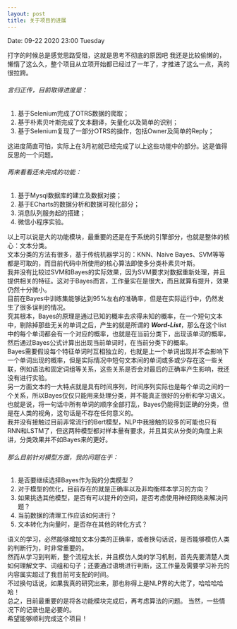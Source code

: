 ```yaml
---
layout: post
title: 关于项目的进展
---
```


Date: 09-22 2020 23:00 Tuesday

打字的时候总是感觉思路受阻，这就是思考不彻底的原因吧
我还是比较偷懒的，懒惰了这么久，整个项目从立项开始都已经过了一年了，才推进了这么一点，真的很拉跨。

###### 言归正传，目前取得进度是：
1. 基于Selenium完成了OTRS数据的爬取；
2. 基于朴素贝叶斯完成了文本翻译，矢量化以及简单的识别；
3. 基于Selenium复现了一部分OTRS的操作，包括Owner及简单的Reply；
  
这进度简直可怕，实际上在3月初就已经完成了以上这些功能中的部分。这是值得反思的一个问题。

###### 再来看看还未完成的功能：
1. 基于Mysql数据库的建立及数据对接；
2. 基于ECharts的数据分析和数据可视化部分；
3. 消息队列服务起的搭建；
4. 微信小程序实验。

以上可以说是大的功能模块，最重要的还是在于系统的引擎部分，也就是整体的核心：文本分类。  
文本分类的方法有很多，基于传统机器学习的：KNN、Naive Bayes、SVM等等都是可取的，而目前代码中所使用的核心算法即使多分类朴素贝叶斯。  
我并没有比较过SVM和Bayes的实际效果，因为SVM要求对数据重新处理，并且提供相关的特征。这对于Bayes而言，工作量实在是很大，而且就算有提升，效果仍然十分微小。  
目前在Bayes中训练集能够达到95%左右的准确率，但是在实际运行中，仍然发生了很多误判的情况。  
究其根本，Bayes的原理是通过已知的概率去求得未知的概率，在一个短句文本中，剔除掉那些无关的单词之后，产生的就是所谓的 <b><em>Word-List</em></b>，那么在这个list中的每个单词都会有一个对应的概率，也就是在当前分类下，出现该单词的概率，然后通过Bayes公式计算出出现当前单词时，在当前分类下的概率。  
Bayes需要假设每个特征单词时互相独立的，也就是上一个单词出现并不会影响下一个单词出现的概率，但是实际情况中短句文本间的单词或多或少存在这一些关联，例如语法和固定词组等关系，这些关系是否会对最后的正确率产生影响，我还没有进行实验。  
另一方面文本的一大特点就是具有时间序列，时间序列实际也是每个单词之间的一个关系，所以Bayes仅仅只能用来处理分类，并不能真正很好的分析和学习语义。也就是说，将一句话中所有单词的顺序全部打乱，Bayes仍能得到正确的分类，但是在人类的视角，这句话是不存在任何意义的。  
我并没有接触过目前非常流行的Bert模型，NLP中我接触的较多的可能也只有RNN和LSTM了，但这两种模型都对样本量有要求，并且其实从分类的角度上来讲，分类效果并不如Bayes来的更好。

###### 那么目前针对模型方面，我的问题在于：
1. 是否要继续选择Bayes作为我的分类模型？
2. 对于模型的优化，目前存在的就是正确率以及非均衡样本学习的方向？
3. 如果挑选其他模型，是否有可以提升的空间，是否考虑使用神经网络来解决问题？
4. 当前数据的清理工作应该如何进行？
5. 文本转化为向量时，是否存在其他的转化方式？
  
语义的学习，必然能够增加文本分类的正确率，或者换句话说，是否能够模仿人类的判断行为，时非常重要的。  
然而从学习到判断，整个流程太长，并且模仿人类的学习机制，首先先要清楚人类如何理解文字、词组和句子；还要通过语境进行判断，这工作量及需要学习补充的内容属实超过了我目前可支配的时间。  
不过换句话说，如果我真的研究出来，那也称得上是NLP界的大佬了，哈哈哈哈哈！  
总之，目前最重要的是将各功能模块完成后，再考虑算法的问题。
当然，一些情况下的记录也是必要的。  
希望能够顺利完成这个项目！
